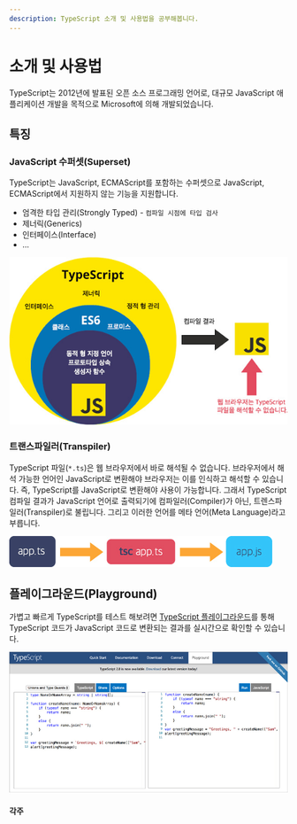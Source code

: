```yaml
---
description: TypeScript 소개 및 사용법을 공부해봅니다.
---
```


# 소개 및 사용법

TypeScript는 2012년에 발표된 오픈 소스 프로그래밍 언어로, 대규모 JavaScript 애플리케이션 개발을 목적으로 Microsoft에 의해 개발되었습니다.

## 특징

### JavaScript 수퍼셋\(Superset\)

TypeScript는 JavaScript, ECMAScript를 포함하는 수퍼셋으로 JavaScript, ECMAScript에서 지원하지 않는 기능을 지원합니다.

* 엄격한 타입 관리\(Strongly Typed\)  - `컴파일 시점에 타입 검사`
* 제너릭\(Generics\)
* 인터페이스\(Interface\)
* ...

![](../.gitbook/assets/typescript-compile.jpg)

### 트랜스파일러\(Transpiler\)

TypeScript 파일\(`*.ts`\)은 웹 브라우저에서 바로 해석될 수 없습니다. 브라우저에서 해석 가능한 언어인 JavaScript로 변환해야 브라우저는 이를 인식하고 해석할 수 있습니다. 즉, TypeScript를 JavaScript로 변환해야 사용이 가능합니다. 그래서 TypeScript 컴파일 결과가 JavaScript 언어로 출력되기에 컴파일러\(Compiler\)가 아닌, 트렌스파일러\(Transpiler\)로 불립니다. 그리고 이러한 언어를 메타 언어\(Meta Language\)라고 부릅니다.

![](../.gitbook/assets/tsc-ts-js.jpg)

## 플레이그라운드\(Playground\)

가볍고 빠르게 TypeScript를 테스트 해보려면 [TypeScript 플레이그라운드](https://typescriptlang.org/play)를 통해 TypeScript 코드가 JavaScript 코드로 변환되는 결과를 실시간으로 확인할 수 있습니다.

[![](../.gitbook/assets/typescript-play.jpg)](https://typescriptlang.org/play)

#### 각주

